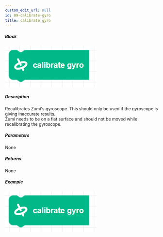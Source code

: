 ```yaml
---
custom_edit_url: null
id: 09-calibrate-gyro
title: calibrate gyro
---
```


##### Block

![Alt text](calibrate_gyro.png)

##### Description

Recalibrates Zumi's gyroscope. This should only be used if the gyroscope is giving inaccurate results. <br />
Zumi needs to be on a flat surface and should not be moved while recalibrating the gyroscope.

##### Parameters

None

##### Returns

None

##### Example

![Alt text](calibrate_gyro.png)

